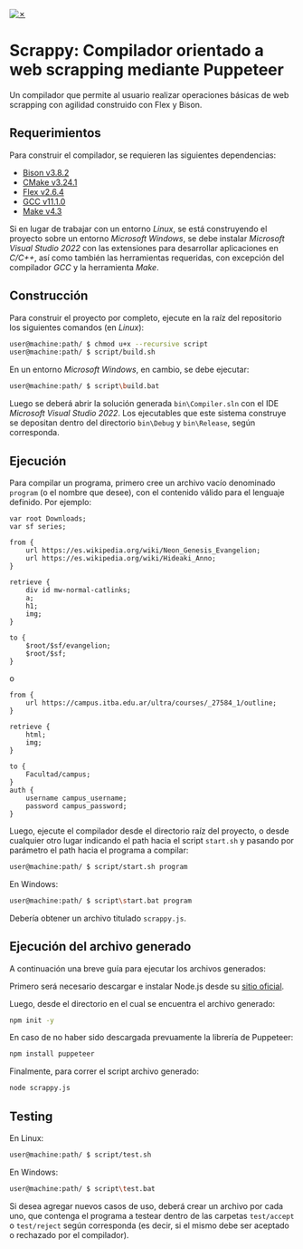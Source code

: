 [![✗](https://img.shields.io/badge/Release-v0.3.0-ffb600.svg?style=for-the-badge)](https://github.com/agustin-golmar/Flex-Bison-Compiler/releases)

# Scrappy: Compilador orientado a web scrapping mediante Puppeteer

Un compilador que permite al usuario realizar operaciones básicas de web scrapping con agilidad construido con Flex y Bison.

## Requerimientos

Para construir el compilador, se requieren las siguientes dependencias:

* [Bison v3.8.2](https://www.gnu.org/software/bison/)
* [CMake v3.24.1](https://cmake.org/)
* [Flex v2.6.4](https://github.com/westes/flex)
* [GCC v11.1.0](https://gcc.gnu.org/)
* [Make v4.3](https://www.gnu.org/software/make/)

Si en lugar de trabajar con un entorno _Linux_, se está construyendo el proyecto sobre un entorno _Microsoft Windows_, se debe instalar _Microsoft Visual Studio 2022_ con las extensiones para desarrollar aplicaciones en _C/C++_, así como también las herramientas requeridas, con excepción del compilador _GCC_ y la herramienta _Make_.

## Construcción

Para construir el proyecto por completo, ejecute en la raíz del repositorio los siguientes comandos (en _Linux_):

```bash
user@machine:path/ $ chmod u+x --recursive script
user@machine:path/ $ script/build.sh
```

En un entorno _Microsoft Windows_, en cambio, se debe ejecutar:

```bash
user@machine:path/ $ script\build.bat
```

Luego se deberá abrir la solución generada `bin\Compiler.sln` con el IDE _Microsoft Visual Studio 2022_. Los ejecutables que este sistema construye se depositan dentro del directorio `bin\Debug` y `bin\Release`, según corresponda.

## Ejecución

Para compilar un programa, primero cree un archivo vacío denominado `program` (o el nombre que desee), con el contenido válido para el lenguaje definido. Por ejemplo:

```
var root Downloads;
var sf series;

from { 
    url https://es.wikipedia.org/wiki/Neon_Genesis_Evangelion; 
    url https://es.wikipedia.org/wiki/Hideaki_Anno;
}

retrieve { 
    div id mw-normal-catlinks;
    a;
    h1;
    img;
}

to { 
    $root/$sf/evangelion;
    $root/$sf; 
}
```

o

```
from { 
    url https://campus.itba.edu.ar/ultra/courses/_27584_1/outline;
}

retrieve { 
    html;
    img;
}

to { 
    Facultad/campus;
}
auth {
    username campus_username;
    password campus_password;
}
```

Luego, ejecute el compilador desde el directorio raíz del proyecto, o desde cualquier otro lugar indicando el path hacia el script `start.sh` y pasando por parámetro el path hacia el programa a compilar:

```bash
user@machine:path/ $ script/start.sh program
```

En Windows:

```bash
user@machine:path/ $ script\start.bat program
```

Debería obtener un archivo titulado `scrappy.js`.

## Ejecución del archivo generado

A continuación una breve guía para ejecutar los archivos generados:

Primero será necesario descargar e instalar Node.js desde su [sitio oficial](https://nodejs.org/en).

Luego, desde el directorio en el cual se encuentra el archivo generado:

```bash
npm init -y
```

En caso de no haber sido descargada prevuamente la librería de Puppeteer:

```bash
npm install puppeteer
```

Finalmente, para correr el script archivo generado:

```bash
node scrappy.js
```

## Testing

En Linux:

```bash
user@machine:path/ $ script/test.sh
```

En Windows:

```bash
user@machine:path/ $ script\test.bat
```

Si desea agregar nuevos casos de uso, deberá crear un archivo por cada uno, que contenga el programa a testear dentro de las carpetas `test/accept` o `test/reject` según corresponda (es decir, si el mismo debe ser aceptado o rechazado por el compilador).